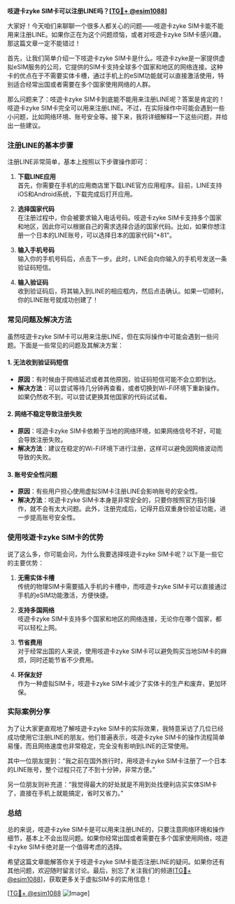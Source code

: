 **吱遊卡zyke SIM卡可以注册LINE吗？[[TG💪+ @esim1088](https://t.me/s/esim1088)]**

大家好！今天咱们来聊聊一个很多人都关心的问题——吱遊卡zyke SIM卡能不能用来注册LINE。如果你正在为这个问题烦恼，或者对吱遊卡zyke SIM卡感兴趣，那这篇文章一定不能错过！

首先，让我们简单介绍一下吱遊卡zyke SIM卡是什么。吱遊卡zyke是一家提供虚拟eSIM服务的公司，它提供的SIM卡支持全球多个国家和地区的网络连接。这种卡的优点在于不需要实体卡槽，通过手机上的eSIM功能就可以直接激活使用，特别适合经常出国或者需要在多个国家使用网络的人群。

那么问题来了：吱遊卡zyke SIM卡到底能不能用来注册LINE呢？答案是肯定的！吱遊卡zyke SIM卡完全可以用来注册LINE。不过，在实际操作中可能会遇到一些小问题，比如网络环境、账号安全等。接下来，我将详细解释一下这些问题，并给出一些建议。

### 注册LINE的基本步骤

注册LINE非常简单，基本上按照以下步骤操作即可：

1. **下载LINE应用**  
   首先，你需要在手机的应用商店里下载LINE官方应用程序。目前，LINE支持iOS和Android系统，下载完成后打开应用。

2. **选择国家代码**  
   在注册过程中，你会被要求输入电话号码。吱遊卡zyke SIM卡支持多个国家和地区，因此你可以根据自己的需求选择合适的国家代码。比如，如果你想注册一个日本的LINE账号，可以选择日本的国家代码“+81”。

3. **输入手机号码**  
   输入你的手机号码后，点击下一步。此时，LINE会向你输入的手机号发送一条验证码短信。

4. **输入验证码**  
   收到验证码后，将其输入到LINE的相应框内，然后点击确认。如果一切顺利，你的LINE账号就成功创建了！

### 常见问题及解决方法

虽然吱遊卡zyke SIM卡可以用来注册LINE，但在实际操作中可能会遇到一些问题。下面是一些常见的问题及其解决方案：

#### 1. **无法收到验证码短信**
   - **原因**：有时候由于网络延迟或者其他原因，验证码短信可能不会立即到达。
   - **解决方法**：可以尝试等待几分钟再查看，或者切换到Wi-Fi环境下重新操作。如果仍然收不到，可以尝试更换其他国家的代码试试看。

#### 2. **网络不稳定导致注册失败**
   - **原因**：吱遊卡zyke SIM卡依赖于当地的网络环境，如果网络信号不好，可能会导致注册失败。
   - **解决方法**：建议在稳定的Wi-Fi环境下进行注册，这样可以避免因网络波动而导致的失败。

#### 3. **账号安全性问题**
   - **原因**：有些用户担心使用虚拟SIM卡注册LINE会影响账号的安全性。
   - **解决方法**：吱遊卡zyke SIM卡本身是非常安全的，只要你按照官方指引操作，就不会有太大问题。此外，注册完成后，记得开启双重身份验证功能，进一步提高账号安全性。

### 使用吱遊卡zyke SIM卡的优势

说了这么多，你可能会问，为什么我要选择吱遊卡zyke SIM卡呢？以下是一些它的主要优势：

1. **无需实体卡槽**  
   传统的物理SIM卡需要插入手机的卡槽中，而吱遊卡zyke SIM卡可以直接通过手机的eSIM功能激活，方便快捷。

2. **支持多国网络**  
   吱遊卡zyke SIM卡支持多个国家和地区的网络连接，无论你在哪个国家，都可以轻松上网。

3. **节省费用**  
   对于经常出国的人来说，使用吱遊卡zyke SIM卡可以避免购买当地SIM卡的麻烦，同时还能节省不少费用。

4. **环保友好**  
   作为一种虚拟SIM卡，吱遊卡zyke SIM卡减少了实体卡的生产和废弃，更加环保。

### 实际案例分享

为了让大家更直观地了解吱遊卡zyke SIM卡的实际效果，我特意采访了几位已经成功使用它注册LINE的朋友。他们普遍表示，吱遊卡zyke SIM卡的操作流程简单易懂，而且网络速度也非常稳定，完全没有影响到LINE的正常使用。

其中一位朋友提到：“我之前在国外旅行时，用吱遊卡zyke SIM卡注册了一个日本的LINE账号，整个过程只花了不到十分钟，非常方便。”

另一位朋友则补充道：“我觉得最大的好处就是不用到处找便利店买实体SIM卡了，直接在手机上就能搞定，省时又省力。”

### 总结

总的来说，吱遊卡zyke SIM卡是可以用来注册LINE的，只要注意网络环境和操作细节，基本上不会出现问题。如果你经常出国或者需要在多个国家使用网络，吱遊卡zyke SIM卡绝对是一个值得考虑的选择。

希望这篇文章能解答你关于吱遊卡zyke SIM卡能否注册LINE的疑问。如果你还有其他问题，欢迎随时留言讨论。最后，别忘了关注我们的频道[[TG💪+ @esim1088](https://t.me/s/esim1088)]，获取更多关于虚拟SIM卡的实用信息！

[[TG💪+ @esim1088](https://t.me/s/esim1088) ![Image](https://i.postimg.cc/4NQfJmqS/Snipaste-2025-05-13-00-14-12.png)]